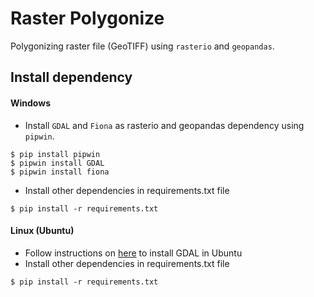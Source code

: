 # Raster Polygonize

Polygonizing raster file (GeoTIFF) using `rasterio` and `geopandas`.

## Install dependency
#### Windows
- Install `GDAL` and `Fiona` as rasterio and geopandas dependency using `pipwin`.

```console
$ pip install pipwin
$ pipwin install GDAL
$ pipwin install fiona
```
- Install other dependencies in requirements.txt file
```console
$ pip install -r requirements.txt
```
#### Linux (Ubuntu)
- Follow instructions on [here](https://mothergeo-py.readthedocs.io/en/latest/development/how-to/gdal-ubuntu-pkg.html) to install GDAL in Ubuntu
- Install other dependencies in requirements.txt file
```console
$ pip install -r requirements.txt
```